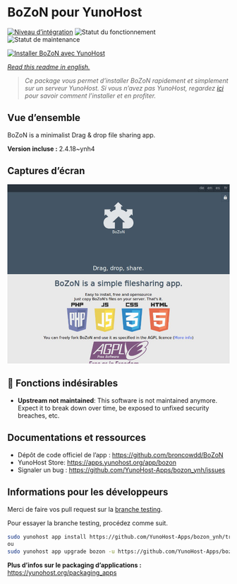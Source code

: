 <!--
N.B.: This README was automatically generated by https://github.com/YunoHost/apps/tree/master/tools/README-generator
It shall NOT be edited by hand.
-->

# BoZoN pour YunoHost

[![Niveau d’intégration](https://dash.yunohost.org/integration/bozon.svg)](https://dash.yunohost.org/appci/app/bozon) ![Statut du fonctionnement](https://ci-apps.yunohost.org/ci/badges/bozon.status.svg) ![Statut de maintenance](https://ci-apps.yunohost.org/ci/badges/bozon.maintain.svg)

[![Installer BoZoN avec YunoHost](https://install-app.yunohost.org/install-with-yunohost.svg)](https://install-app.yunohost.org/?app=bozon)

*[Read this readme in english.](./README.md)*

> *Ce package vous permet d’installer BoZoN rapidement et simplement sur un serveur YunoHost.
Si vous n’avez pas YunoHost, regardez [ici](https://yunohost.org/#/install) pour savoir comment l’installer et en profiter.*

## Vue d’ensemble

BoZoN is a minimalist Drag & drop file sharing app.


**Version incluse :** 2.4.18~ynh4

## Captures d’écran

![Capture d’écran de BoZoN](./doc/screenshots/bozon_screenshot.png)

## :red_circle: Fonctions indésirables

- **Upstream not maintained**: This software is not maintained anymore. Expect it to break down over time, be exposed to unfixed security breaches, etc.

## Documentations et ressources

* Dépôt de code officiel de l’app : <https://github.com/broncowdd/BoZoN>
* YunoHost Store: <https://apps.yunohost.org/app/bozon>
* Signaler un bug : <https://github.com/YunoHost-Apps/bozon_ynh/issues>

## Informations pour les développeurs

Merci de faire vos pull request sur la [branche testing](https://github.com/YunoHost-Apps/bozon_ynh/tree/testing).

Pour essayer la branche testing, procédez comme suit.

``` bash
sudo yunohost app install https://github.com/YunoHost-Apps/bozon_ynh/tree/testing --debug
ou
sudo yunohost app upgrade bozon -u https://github.com/YunoHost-Apps/bozon_ynh/tree/testing --debug
```

**Plus d’infos sur le packaging d’applications :** <https://yunohost.org/packaging_apps>